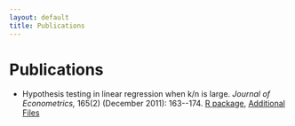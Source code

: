 ```yaml
---
layout: default
title: Publications
---
```


Publications
============

* Hypothesis testing in linear regression when k/n is large. *Journal of
  Econometrics,* 165(2) (December 2011): 163--174. [R package](http://www.econ.iastate.edu/~gcalhoun/software/ftestLargeK_1.0.tar.gz), [Additional Files](http://www.econ.iastate.edu/~gcalhoun/software/calhoun-2010-ftest.tar.gz)